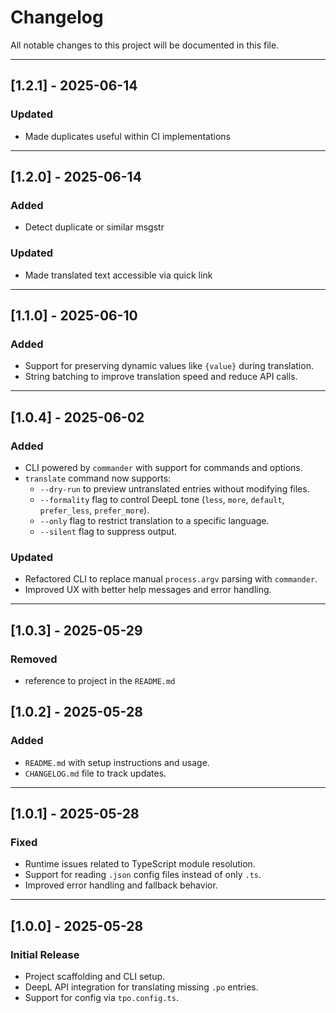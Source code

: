 # Changelog

All notable changes to this project will be documented in this file.

---

## [1.2.1] - 2025-06-14

### Updated

- Made duplicates useful within CI implementations

---

## [1.2.0] - 2025-06-14

### Added

- Detect duplicate or similar msgstr

### Updated

- Made translated text accessible via quick link

---

## [1.1.0] - 2025-06-10

### Added

- Support for preserving dynamic values like `{value}` during translation.
- String batching to improve translation speed and reduce API calls.

---

## [1.0.4] - 2025-06-02

### Added

- CLI powered by `commander` with support for commands and options.
- `translate` command now supports:
  - `--dry-run` to preview untranslated entries without modifying files.
  - `--formality` flag to control DeepL tone (`less`, `more`, `default`, `prefer_less`, `prefer_more`).
  - `--only` flag to restrict translation to a specific language.
  - `--silent` flag to suppress output.

### Updated

- Refactored CLI to replace manual `process.argv` parsing with `commander`.
- Improved UX with better help messages and error handling.

---

## [1.0.3] - 2025-05-29

### Removed

- reference to project in the `README.md`

## [1.0.2] - 2025-05-28

### Added

- `README.md` with setup instructions and usage.
- `CHANGELOG.md` file to track updates.

---

## [1.0.1] - 2025-05-28

### Fixed

- Runtime issues related to TypeScript module resolution.
- Support for reading `.json` config files instead of only `.ts`.
- Improved error handling and fallback behavior.

---

## [1.0.0] - 2025-05-28

### Initial Release

- Project scaffolding and CLI setup.
- DeepL API integration for translating missing `.po` entries.
- Support for config via `tpo.config.ts`.
